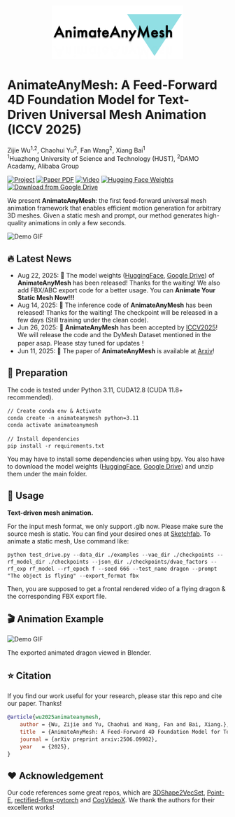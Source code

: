 <div align="center">
  <img src="https://github.com/JarrentWu1031/AnimateAnyMesh/blob/main/assets/logo.png" width="300px">
  

</div>

# AnimateAnyMesh: A Feed-Forward 4D Foundation Model for Text-Driven Universal Mesh Animation (ICCV 2025)

Zijie Wu<sup>1,2</sup>, Chaohui Yu<sup>2</sup>, Fan Wang<sup>2</sup>, Xiang Bai<sup>1</sup> <br>
<sup>1</sup>Huazhong University of Science and Technology (HUST), <sup>2</sup>DAMO Acadamy, Alibaba Group


<a href="https://animateanymesh.github.io/AnimateAnyMesh/"><img src='https://img.shields.io/badge/Project-AnimateAnyMesh-brightgreen?logo=github' alt='Project'></a>
<a href="https://arxiv.org/abs/2506.09982"><img src='https://img.shields.io/badge/arXiv-AnimateAnyMesh-B31B1B?logo=arxiv' alt='Paper PDF'></a>
<a href="https://www.youtube.com/watch?v=q8xH9B0S4y0"><img src='https://img.shields.io/badge/Video-Demo-FF0000?logo=youtube' alt='Video'></a>
<a href="https://huggingface.co/JarrentWu/AnimateAnyMesh/tree/main"><img src='https://img.shields.io/badge/HuggingFace-Weights-yellow?logo=huggingface' alt='Hugging Face Weights'></a>
<a href="https://drive.google.com/file/d/1_ixt6pWlUpFvwFn6eV3xuOf1G7g6ijfo/view?usp=sharing"><img src='https://img.shields.io/badge/Google%20Drive-Weights-blue?logo=googledrive&logoColor=white' alt='Download from Google Drive'></a>

We present <b>AnimateAnyMesh</b>: the first feed-forward universal mesh animation framework that enables efficient motion generation for arbitrary 3D meshes. Given a static mesh and prompt, our method generates high-quality animations in only a few seconds.

![Demo GIF](https://github.com/animateanymesh/AnimateAnyMesh/blob/main/demo_source/github_demo.gif)

<!-- 

We present <b>AnimateAnyMesh</b>: the first feed-forward universal mesh animation framework that enables efficient motion generation for arbitrary 3D meshes. Given a static mesh and prompt, our method generates high-quality animations in only a few seconds.

<div align=center>
<img src="https://github.com/JarrentWu1031/AnimateAnyMesh/blob/main/assets/teaser.png" width=85%>
</div>

-->

## 🔥 Latest News

* Aug 22, 2025: 👋 The model weights ([HuggingFace](https://huggingface.co/JarrentWu/AnimateAnyMesh/tree/main), [Google Drive](https://drive.google.com/file/d/1_ixt6pWlUpFvwFn6eV3xuOf1G7g6ijfo/view?usp=sharing)) of **AnimateAnyMesh** has been released! Thanks for the waiting! We also add FBX/ABC export code for a better usage. You can **Animate Your Static Mesh Now!!!**
* Aug 14, 2025: 👋 The inference code of **AnimateAnyMesh** has been released! Thanks for the waiting! The checkpoint will be released in a few days (Still training under the clean code).
* Jun 26, 2025: 👋 **AnimateAnyMesh** has been accepted by [ICCV2025](https://iccv.thecvf.com/)! We will release the code and the DyMesh Dataset mentioned in the paper asap. Please stay tuned for updates！
* Jun 11, 2025: 👋 The paper of **AnimateAnyMesh** is available at [Arxiv](https://arxiv.org/abs/2506.09982)! 

## 🔧 Preparation

The code is tested under Python 3.11, CUDA12.8 (CUDA 11.8+ recommended).
```
// Create conda env & Activate
conda create -n animateanymesh python=3.11
conda activate animateanymesh

// Install dependencies
pip install -r requirements.txt
```
You may have to install some dependencies when using bpy. You also have to download the model weights ([HuggingFace](https://huggingface.co/JarrentWu/AnimateAnyMesh/tree/main), [Google Drive](https://drive.google.com/file/d/1_ixt6pWlUpFvwFn6eV3xuOf1G7g6ijfo/view?usp=sharing)) and unzip them under the main folder.

## 📖 Usage

**Text-driven mesh animation.**

For the input mesh format, we only support .glb now. Please make sure the source mesh is static. You can find your desired ones at [Sketchfab](https://sketchfab.com/). 
To animate a static mesh, Use command like:
```
python test_drive.py --data_dir ./examples --vae_dir ./checkpoints --rf_model_dir ./checkpoints --json_dir ./checkpoints/dvae_factors --rf_exp rf_model --rf_epoch f --seed 666 --test_name dragon --prompt "The object is flying" --export_format fbx
```
Then, you are supposed to get a frontal rendered video of a flying dragon & the corresponding FBX export file.

## 🎬 Animation Example

![Demo GIF](https://github.com/animateanymesh/AnimateAnyMesh/blob/main/demo_source/dragon_demo.gif)

The exported animated dragon viewed in Blender.

## ⭐ Citation
If you find our work useful for your research, please star this repo and cite our paper. Thanks!
```bibtex
@article{wu2025animateanymesh,
    author = {Wu, Zijie and Yu, Chaohui and Wang, Fan and Bai, Xiang.},
    title  = {AnimateAnyMesh: A Feed-Forward 4D Foundation Model for Text-Driven Universal Mesh Animation},
    journal = {arXiv preprint arxiv:2506.09982},
    year   = {2025},
}
```

## ❤️ Acknowledgement 
Our code references some great repos, which are [3DShape2VecSet](https://github.com/1zb/3DShape2VecSet), [Point-E](https://github.com/openai/point-e), [rectified-flow-pytorch](https://github.com/lucidrains/rectified-flow-pytorch) and [CogVideoX](https://github.com/zai-org/CogVideo). We thank the authors for their excellent works! <br>
